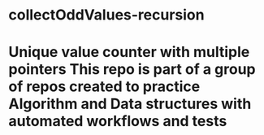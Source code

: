 # collectOddValues-recursion
# Unique value counter with multiple pointers This repo is part of a group of repos created to practice Algorithm and Data structures with automated workflows and tests
